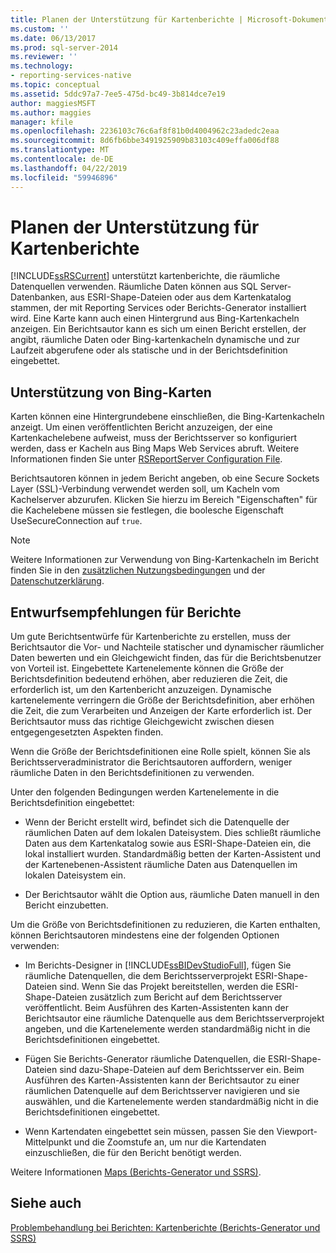 ```yaml
---
title: Planen der Unterstützung für Kartenberichte | Microsoft-Dokumentation
ms.custom: ''
ms.date: 06/13/2017
ms.prod: sql-server-2014
ms.reviewer: ''
ms.technology:
- reporting-services-native
ms.topic: conceptual
ms.assetid: 5ddc97a7-7ee5-475d-bc49-3b814dce7e19
author: maggiesMSFT
ms.author: maggies
manager: kfile
ms.openlocfilehash: 2236103c76c6af8f81b0d4004962c23adedc2eaa
ms.sourcegitcommit: 8d6fb6bbe3491925909b83103c409effa006df88
ms.translationtype: MT
ms.contentlocale: de-DE
ms.lasthandoff: 04/22/2019
ms.locfileid: "59946896"
---
```

# <a name="plan-for-map-report-support"></a>Planen der Unterstützung für Kartenberichte
  [!INCLUDE[ssRSCurrent](../includes/ssrscurrent-md.md)] unterstützt kartenberichte, die räumliche Datenquellen verwenden. Räumliche Daten können aus SQL Server-Datenbanken, aus ESRI-Shape-Dateien oder aus dem Kartenkatalog stammen, der mit Reporting Services oder Berichts-Generator installiert wird. Eine Karte kann auch einen Hintergrund aus Bing-Kartenkacheln anzeigen. Ein Berichtsautor kann es sich um einen Bericht erstellen, der angibt, räumliche Daten oder Bing-kartenkacheln dynamische und zur Laufzeit abgerufene oder als statische und in der Berichtsdefinition eingebettet.  
  
## <a name="support-for-bing-maps"></a>Unterstützung von Bing-Karten  
 Karten können eine Hintergrundebene einschließen, die Bing-Kartenkacheln anzeigt. Um einen veröffentlichten Bericht anzuzeigen, der eine Kartenkachelebene aufweist, muss der Berichtsserver so konfiguriert werden, dass er Kacheln aus Bing Maps Web Services abruft. Weitere Informationen finden Sie unter [RSReportServer Configuration File](report-server/rsreportserver-config-configuration-file.md).  
  
 Berichtsautoren können in jedem Bericht angeben, ob eine Secure Sockets Layer (SSL)-Verbindung verwendet werden soll, um Kacheln vom Kachelserver abzurufen. Klicken Sie hierzu im Bereich "Eigenschaften" für die Kachelebene müssen sie festlegen, die boolesche Eigenschaft UseSecureConnection auf `true`.  
  
> [!NOTE]  
>  Weitere Informationen zur Verwendung von Bing-Kartenkacheln im Bericht finden Sie in den [zusätzlichen Nutzungsbedingungen](https://go.microsoft.com/fwlink/?LinkId=151371) und der [Datenschutzerklärung](https://go.microsoft.com/fwlink/?LinkId=151372).  
  
## <a name="report-design-recommendations"></a>Entwurfsempfehlungen für Berichte  
 Um gute Berichtsentwürfe für Kartenberichte zu erstellen, muss der Berichtsautor die Vor- und Nachteile statischer und dynamischer räumlicher Daten bewerten und ein Gleichgewicht finden, das für die Berichtsbenutzer von Vorteil ist. Eingebettete Kartenelemente können die Größe der Berichtsdefinition bedeutend erhöhen, aber reduzieren die Zeit, die erforderlich ist, um den Kartenbericht anzuzeigen. Dynamische kartenelemente verringern die Größe der Berichtsdefinition, aber erhöhen die Zeit, die zum Verarbeiten und Anzeigen der Karte erforderlich ist. Der Berichtsautor muss das richtige Gleichgewicht zwischen diesen entgegengesetzten Aspekten finden.  
  
 Wenn die Größe der Berichtsdefinitionen eine Rolle spielt, können Sie als Berichtsserveradministrator die Berichtsautoren auffordern, weniger räumliche Daten in den Berichtsdefinitionen zu verwenden.  
  
 Unter den folgenden Bedingungen werden Kartenelemente in die Berichtsdefinition eingebettet:  
  
-   Wenn der Bericht erstellt wird, befindet sich die Datenquelle der räumlichen Daten auf dem lokalen Dateisystem. Dies schließt räumliche Daten aus dem Kartenkatalog sowie aus ESRI-Shape-Dateien ein, die lokal installiert wurden. Standardmäßig betten der Karten-Assistent und der Kartenebenen-Assistent räumliche Daten aus Datenquellen im lokalen Dateisystem ein.  
  
-   Der Berichtsautor wählt die Option aus, räumliche Daten manuell in den Bericht einzubetten.  
  
 Um die Größe von Berichtsdefinitionen zu reduzieren, die Karten enthalten, können Berichtsautoren mindestens eine der folgenden Optionen verwenden:  
  
-   Im Berichts-Designer in [!INCLUDE[ssBIDevStudioFull](../includes/ssbidevstudiofull-md.md)], fügen Sie räumliche Datenquellen, die dem Berichtsserverprojekt ESRI-Shape-Dateien sind. Wenn Sie das Projekt bereitstellen, werden die ESRI-Shape-Dateien zusätzlich zum Bericht auf dem Berichtsserver veröffentlicht. Beim Ausführen des Karten-Assistenten kann der Berichtsautor eine räumliche Datenquelle aus dem Berichtsserverprojekt angeben, und die Kartenelemente werden standardmäßig nicht in die Berichtsdefinitionen eingebettet.  
  
-   Fügen Sie Berichts-Generator räumliche Datenquellen, die ESRI-Shape-Dateien sind dazu-Shape-Dateien auf dem Berichtsserver ein. Beim Ausführen des Karten-Assistenten kann der Berichtsautor zu einer räumlichen Datenquelle auf dem Berichtsserver navigieren und sie auswählen, und die Kartenelemente werden standardmäßig nicht in die Berichtsdefinitionen eingebettet.  
  
-   Wenn Kartendaten eingebettet sein müssen, passen Sie den Viewport-Mittelpunkt und die Zoomstufe an, um nur die Kartendaten einzuschließen, die für den Bericht benötigt werden.  
  
 Weitere Informationen [Maps &#40;Berichts-Generator und SSRS&#41;](report-design/maps-report-builder-and-ssrs.md).  
  
## <a name="see-also"></a>Siehe auch  
 [Problembehandlung bei Berichten: Kartenberichte &#40;Berichts-Generator und SSRS&#41;](report-design/troubleshoot-reports-map-reports-report-builder-and-ssrs.md)  
  
  
